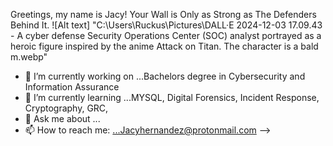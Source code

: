 Greetings, my name is Jacy!
Your Wall is Only as Strong as The Defenders Behind It.
![Alt text] "C:\Users\Ruckus\Pictures\DALL·E 2024-12-03 17.09.43 - A cyber defense Security Operations Center (SOC) analyst portrayed as a heroic figure inspired by the anime Attack on Titan. The character is a bald m.webp"
- 🔭 I’m currently working on ...Bachelors degree in Cybersecurity and Information Assurance
- 🌱 I’m currently learning ...MYSQL, Digital Forensics, Incident Response, Cryptography, GRC, 
- 💬 Ask me about ...
- 📫 How to reach me: ...Jacyhernandez@protonmail.com
-->
